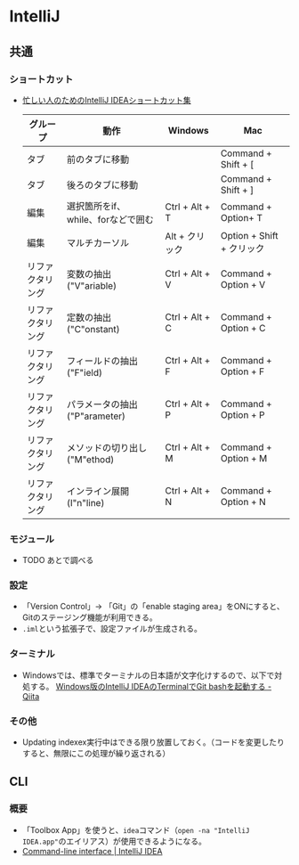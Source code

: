 # IntelliJ

## 共通

### ショートカット

- [忙しい人のためのIntelliJ IDEAショートカット集](https://qiita.com/yoppe/items/f7cbeb825c071691d3f2)

  グループ|動作|Windows|Mac
  ---|---|---|---
  タブ|前のタブに移動||Command + Shift + [
  タブ|後ろのタブに移動||Command + Shift + ]
  編集|選択箇所をif、while、forなどで囲む|Ctrl + Alt + T|Command + Option+ T
  編集|マルチカーソル|Alt + クリック|Option + Shift + クリック
  リファクタリング|変数の抽出("V"ariable)|Ctrl + Alt + V|Command + Option + V
  リファクタリング|定数の抽出("C"onstant)|Ctrl + Alt + C|Command + Option + C
  リファクタリング|フィールドの抽出("F"ield)|Ctrl + Alt + F|Command + Option + F
  リファクタリング|パラメータの抽出("P"arameter)|Ctrl + Alt + P|Command + Option + P
  リファクタリング|メソッドの切り出し ("M"ethod)|Ctrl + Alt + M|Command + Option + M
  リファクタリング|インライン展開 (I"n"line)|Ctrl + Alt + N|Command + Option + N

### モジュール

- TODO あとで調べる

### 設定

- 「Version Control」-> 「Git」の「enable staging area」をONにすると、Gitのステージング機能が利用できる。
- `.iml`という拡張子で、設定ファイルが生成される。

### ターミナル

- Windowsでは、標準でターミナルの日本語が文字化けするので、以下で対処する。
  [Windows版のIntelliJ IDEAのTerminalでGit bashを起動する - Qiita](https://qiita.com/EichiSanden/items/7c735c5d7ec33c51012c)

### その他

- Updating indexex実行中はできる限り放置しておく。（コードを変更したりすると、無限にこの処理が繰り返される）

## CLI

### 概要

- 「Toolbox App」を使うと、`idea`コマンド（`open -na "IntelliJ IDEA.app"`のエイリアス）が使用できるようになる。
- [Command-line interface | IntelliJ IDEA](https://www.jetbrains.com/help/idea/working-with-the-ide-features-from-command-line.html#toolbox)
